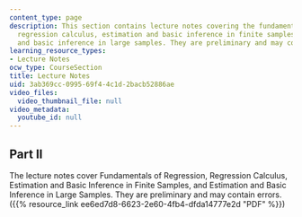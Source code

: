 ```yaml
---
content_type: page
description: This section contains lecture notes covering the fundamentals of regression,
  regression calculus, estimation and basic inference in finite samples, and estimation
  and basic inference in large samples. They are preliminary and may contain errors.
learning_resource_types:
- Lecture Notes
ocw_type: CourseSection
title: Lecture Notes
uid: 3ab369cc-0995-69f4-4c1d-2bacb52886ae
video_files:
  video_thumbnail_file: null
video_metadata:
  youtube_id: null
---
```


Part II
-------

The lecture notes cover Fundamentals of Regression, Regression Calculus, Estimation and Basic Inference in Finite Samples, and Estimation and Basic Inference in Large Samples. They are preliminary and may contain errors. ({{% resource_link ee6ed7d8-6623-2e60-4fb4-dfda14777e2d "PDF" %}})
